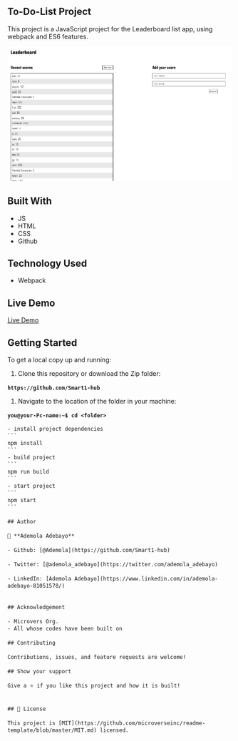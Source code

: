 ## To-Do-List Project
This project is a JavaScript project for the Leaderboard list app, using webpack and ES6 features.


![screenshot](app_screenshot.png)


## Built With

- JS
- HTML
- CSS
- Github

## Technology Used

- Webpack

## Live Demo

[Live Demo](https://smart1-hub.github.io/PR-Leaderboard/dist)

## Getting Started

To get a local copy up and running:

1. Clone this repository or download the Zip folder:

**``https://github.com/Smart1-hub``**

1. Navigate to the location of the folder in your machine:

**``you@your-Pc-name:~$ cd <folder>``**

~~~
- install project dependencies
```
npm install
```
- build project
```
npm run build
```
- start project
```
npm start
```

## Author

👤 **Ademola Adebayo**

- Github: [@Ademola](https://github.com/Smart1-hub)

- Twitter: [@ademola_adebayo](https://twitter.com/ademola_adebayo)

- LinkedIn: [Ademola Adebayo](https://www.linkedin.com/in/ademola-adebayo-81051578/)


## Acknowledgement

- Microvers Org.
- All whose codes have been built on

## Contributing

Contributions, issues, and feature requests are welcome!

## Show your support

Give a ⭐ if you like this project and how it is built!


## 📝 License

This project is [MIT](https://github.com/microverseinc/readme-template/blob/master/MIT.md) licensed.